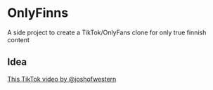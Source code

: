 # OnlyFinns
A side project to create a TikTok/OnlyFans clone for only true finnish content 
<!-- NO NSFW content lmao only very finnish things -->

## Idea
[This TikTok video by @joshofwestern](https://vm.tiktok.com/ZMRNqfhVv/)
